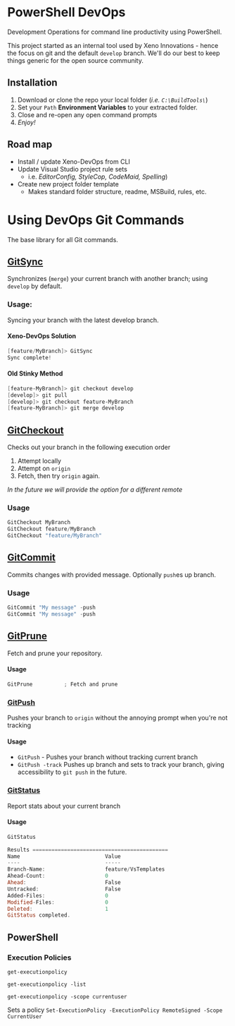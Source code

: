 # PowerShell DevOps
Development Operations for command line productivity using PowerShell.

This project started as an internal tool used by Xeno Innovations - hence the focus on git and the default ``develop`` branch. We'll do our best to keep things generic for the open source community.

## Installation
1. Download or clone the repo your local folder (_i.e. ``C:\BuildTools\``_)
2. Set your ``Path`` **Environment Variables** to your extracted folder.
3. Close and re-open any open command prompts
4. _Enjoy!_


## Road map
* Install / update Xeno-DevOps from CLI
* Update Visual Studio project rule sets
    * i.e. _EditorConfig, StyleCop, CodeMaid, Spelling_)
* Create new project folder template
    * Makes standard folder structure, readme, MSBuild, rules, etc.

# Using DevOps Git Commands
The base library for all Git commands.

## [GitSync](https://github.com/xenoinc/XenoDevOps/wiki/GitSync)
Synchronizes (``merge``) your current branch with another branch; using ``develop`` by default.

### Usage:
Syncing your branch with the latest develop branch.

#### Xeno-DevOps Solution
```powershell
[feature/MyBranch]> GitSync
Sync complete!
```

#### Old Stinky Method
```powershell
[feature-MyBranch]> git checkout develop
[develop]> git pull
[develop]> git checkout feature-MyBranch
[feature-MyBranch]> git merge develop
```

## [GitCheckout](https://github.com/xenoinc/XenoDevOps/wiki/GitCheckout)
Checks out your branch in the following execution order
1. Attempt locally
2. Attempt on ``origin``
3. Fetch, then try ``origin`` again.

_In the future we will provide the option for a different remote_

### Usage
```powershell
GitCheckout MyBranch
GitCheckout feature/MyBranch
GitCheckout "feature/MyBranch"
```

## [GitCommit](https://github.com/xenoinc/XenoDevOps/wiki/GitCommit)
Commits changes with provided message. Optionally ``push``es up branch.

### Usage
```powershell
GitCommit "My message" -push
GitCommit "My message" -push
```

## [GitPrune](https://github.com/xenoinc/XenoDevOps/wiki/GitPrune)
Fetch and prune your repository.

#### Usage
```powershell
GitPrune          ; Fetch and prune
```

### [GitPush](https://github.com/xenoinc/XenoDevOps/wiki/GitPush)
Pushes your branch to ``origin`` without the annoying prompt when you're not tracking

#### Usage
* ``GitPush`` - Pushes your branch without tracking current branch
* ``GitPush -track`` Pushes up branch and sets to track your branch, giving accessibility to ``git push`` in the future.


### [GitStatus](https://github.com/xenoinc/XenoDevOps/wiki/GitStatus)
Report stats about your current branch

#### Usage
```powershell
GitStatus

Results ===========================================
Name                           Value
----                           -----
Branch-Name:                   feature/VsTemplates
Ahead-Count:                   0
Ahead:                         False
Untracked:                     False
Added-Files:                   0
Modified-Files:                0
Deleted:                       1
GitStatus completed.
```

## PowerShell
### Execution Policies

``get-executionpolicy``

``get-executionpolicy -list``

``get-executionpolicy -scope currentuser``

Sets a policy
``Set-ExecutionPolicy -ExecutionPolicy RemoteSigned -Scope CurrentUser``
